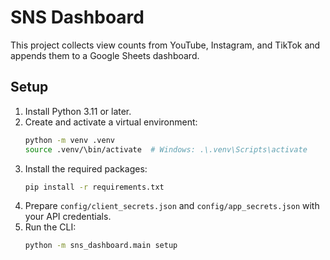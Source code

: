 # SNS Dashboard

This project collects view counts from YouTube, Instagram, and TikTok and appends them to a Google Sheets dashboard.

## Setup

1. Install Python 3.11 or later.
2. Create and activate a virtual environment:
   ```bash
   python -m venv .venv
   source .venv/\bin/activate  # Windows: .\.venv\Scripts\activate
   ```
3. Install the required packages:
   ```bash
   pip install -r requirements.txt
   ```
4. Prepare `config/client_secrets.json` and `config/app_secrets.json` with your API credentials.
5. Run the CLI:
   ```bash
   python -m sns_dashboard.main setup
   ```


